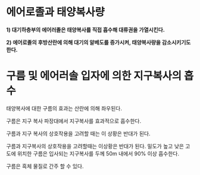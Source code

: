 # 에어로졸과 태양복사량

__1) 대기하층부의 에어러졸은 태양복사를 직접 흡수해 대류권을 가열시킨다.__

__2) 에어로졸의 후방산란에 의해 대기의 알베도를 증가시켜, 태양복사량을 감소시키기도 한다.__


# 구름 및 에어러솔 입자에 의한 지구복사의 흡수 

태양복사에 대한 구름의 효과는 산란에 의해 좌우된다.

구름은 지구 복사 파장대에서 지구복사를 효과적으로 흡수한다. 

구름과 지구 복사의 상호작용을 고려할 때는 이 상황은 반대가 된다. 

구름과 지구복사의 상호작용을 고려할때는 이상황은 반대가 된다.  밀도가 높고 낮은 고도에 위치한 구름은 입사되는 지구복사를 두께 50m 내에서 90% 이상 흡수한다.

구름은 흑체 물질로 간주 할 수 있다. 







